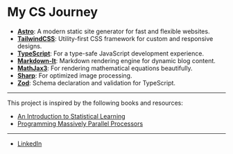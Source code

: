 # My CS Journey

- **[Astro](https://astro.build/)**: A modern static site generator for fast and flexible websites.
- **[TailwindCSS](https://tailwindcss.com/)**: Utility-first CSS framework for custom and responsive designs.
- **[TypeScript](https://www.typescriptlang.org/)**: For a type-safe JavaScript development experience.
- **[Markdown-It](https://github.com/markdown-it/markdown-it)**: Markdown rendering engine for dynamic blog content.
- **[MathJax3](https://www.mathjax.org/)**: For rendering mathematical equations beautifully.
- **[Sharp](https://sharp.pixelplumbing.com/)**: For optimized image processing.
- **[Zod](https://github.com/colinhacks/zod)**: Schema declaration and validation for TypeScript.

---

This project is inspired by the following books and resources:
- [An Introduction to Statistical Learning](https://www.statlearning.com/)
- [Programming Massively Parallel Processors](https://www.elsevier.com/books/programming-massively-parallel-processors/kirk/978-0-12-415992-1)

---

- [LinkedIn](https://www.linkedin.com/in/onuronel13/)
